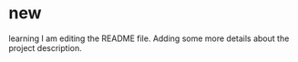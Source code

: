 # new
learning
I am editing the README file. Adding some more details about the project description.

